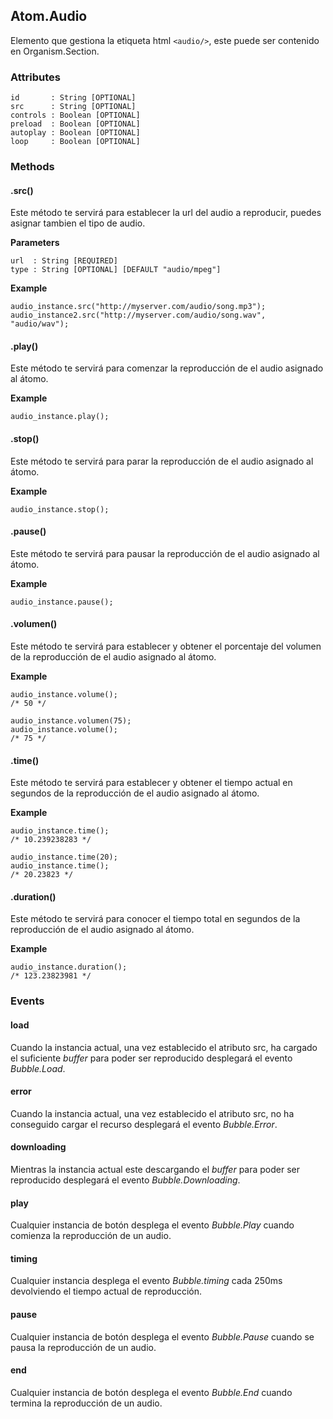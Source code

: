 ## Atom.Audio
Elemento que gestiona la etiqueta html `<audio/>`, este puede ser contenido en  Organism.Section.

### Attributes

```
id       : String [OPTIONAL]
src      : String [OPTIONAL]
controls : Boolean [OPTIONAL]
preload  : Boolean [OPTIONAL]
autoplay : Boolean [OPTIONAL]
loop     : Boolean [OPTIONAL]
```

### Methods

#### .src()
Este método te servirá para establecer la url del audio a reproducir, puedes asignar tambien el tipo de audio.

**Parameters**

```
url  : String [REQUIRED]
type : String [OPTIONAL] [DEFAULT "audio/mpeg"]
```

**Example**

```
audio_instance.src("http://myserver.com/audio/song.mp3");
audio_instance2.src("http://myserver.com/audio/song.wav", "audio/wav");
```

#### .play()
Este método te servirá para comenzar la reproducción de el audio asignado al átomo.

**Example**

```
audio_instance.play();
```

#### .stop()
Este método te servirá para parar la reproducción de el audio asignado al átomo.

**Example**

```
audio_instance.stop();
```

#### .pause()
Este método te servirá para pausar la reproducción de el audio asignado al átomo.

**Example**

```
audio_instance.pause();
```

#### .volumen()
Este método te servirá para establecer y obtener el porcentaje del volumen de la reproducción de el audio asignado al átomo.

**Example**

```
audio_instance.volume();
/* 50 */

audio_instance.volumen(75);
audio_instance.volume();
/* 75 */
```

#### .time()
Este método te servirá para establecer y obtener el tiempo actual en segundos de la reproducción de el audio asignado al átomo.

**Example**

```
audio_instance.time();
/* 10.239238283 */

audio_instance.time(20);
audio_instance.time();
/* 20.23823 */
```

#### .duration()
Este método te servirá para conocer el tiempo total en segundos de la reproducción de el audio asignado al átomo.

**Example**

```
audio_instance.duration();
/* 123.23823981 */
```

### Events

#### load
Cuando la instancia actual, una vez establecido el atributo src, ha cargado el suficiente *buffer* para poder ser reproducido desplegará el evento *Bubble.Load*.

#### error
Cuando la instancia actual, una vez establecido el atributo src, no ha conseguido cargar el recurso desplegará el evento *Bubble.Error*.

#### downloading
Mientras la instancia actual este descargando el *buffer* para poder ser reproducido desplegará el evento *Bubble.Downloading*.

#### play
Cualquier instancia de botón desplega el evento *Bubble.Play* cuando comienza la reproducción de un audio.

#### timing
Cualquier instancia desplega el evento *Bubble.timing* cada 250ms devolviendo el tiempo actual de reproducción.

#### pause
Cualquier instancia de botón desplega el evento *Bubble.Pause* cuando se pausa la reproducción de un audio.

#### end
Cualquier instancia de botón desplega el evento *Bubble.End* cuando termina la reproducción de un audio.

